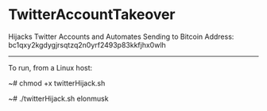 # TwitterAccountTakeover
Hijacks Twitter Accounts and Automates Sending to Bitcoin Address: bc1qxy2kgdygjrsqtzq2n0yrf2493p83kkfjhx0wlh

------------------------------------

To run, from a Linux host:

~# chmod +x twitterHijack.sh

~# ./twitterHijack.sh elonmusk

